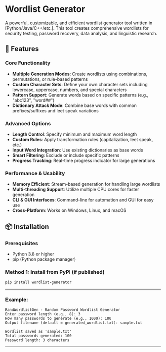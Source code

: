 # Wordlist Generator

A powerful, customizable, and efficient wordlist generator tool written in [Python/Java/C++/etc.]. This tool creates comprehensive wordlists for security testing, password recovery, data analysis, and linguistic research.

## 🚀 Features

### Core Functionality

- **Multiple Generation Modes**: Create wordlists using combinations, permutations, or rule-based patterns
- **Custom Character Sets**: Define your own character sets including lowercase, uppercase, numbers, and special characters
- **Pattern Support**: Generate words based on specific patterns (e.g., "abc123", "word##")
- **Dictionary Attack Mode**: Combine base words with common prefixes/suffixes and leet speak variations

### Advanced Options

- **Length Control**: Specify minimum and maximum word length
- **Custom Rules**: Apply transformation rules (capitalization, leet speak, etc.)
- **Input Word Integration**: Use existing dictionaries as base words
- **Smart Filtering**: Exclude or include specific patterns
- **Progress Tracking**: Real-time progress indicator for large generations

### Performance & Usability

- **Memory Efficient**: Stream-based generation for handling large wordlists
- **Multi-threading Support**: Utilize multiple CPU cores for faster generation
- **CLI & GUI Interfaces**: Command-line for automation and GUI for easy use
- **Cross-Platform**: Works on Windows, Linux, and macOS

## 📦 Installation

### Prerequisites

- Python 3.8 or higher
- pip (Python package manager)

### Method 1: Install from PyPI (if published)

```bash
pip install wordlist-generator
```

---

### Example:

```
RandWordlistGen - Random Password Wordlist Generator
Enter password length (e.g., 8): 3
How many passwords to generate (e.g., 1000): 100
Output filename (default = generated_wordlist.txt): sample.txt

Wordlist saved as 'sample.txt'
Total passwords generated: 100
Password length: 3 characters

```

---
